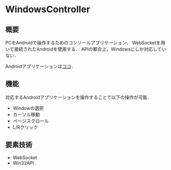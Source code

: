 # WindowsController
## 概要
PCをAndroidで操作するためのコンソールアプリケーション．
WebSocketを用いて接続されたAndroidを使用する．
APIの都合上，Windowsにしか対応していない．

Androidアプリケーションは[ココ](https://github.com/NB29979/SwitchProcess)．

## 機能
対応するAndroidアプリケーションを操作することで以下の操作が可能．
- Windowの選択
- カーソル移動
- ページスクロール
- L/Rクリック

## 要素技術
- WebSocket
- Win32API
